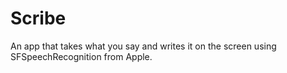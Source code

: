 # Scribe
An app that takes what you say and writes it on the screen using SFSpeechRecognition from Apple.
